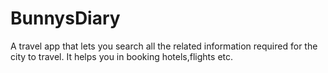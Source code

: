 # BunnysDiary

A travel app that lets you search all the related information required for the city to travel. It helps you in booking hotels,flights etc.


